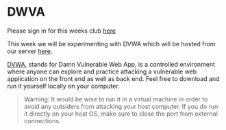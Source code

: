 # DWVA

Please sign in for this weeks club [here](bit.ly/bthscyber)

This week we will be experimenting with DVWA which will be hosted from our server [here](http://128.238.66.241).

[DVWA](https://github.com/RandomStorm/DVWA), stands for Damn Vulnerable Web App, is a controlled environment where anyone can explore and practice attacking a vulnerable web application on the front end as well as back end. Feel free to download and run it yourself locally on your computer. 

> Warning: It would be wise to run it in a virtual machine in order to avoid any outsiders from attacking your host computer. If you do run it directly on your host OS, make sure to close the port from external connections.

